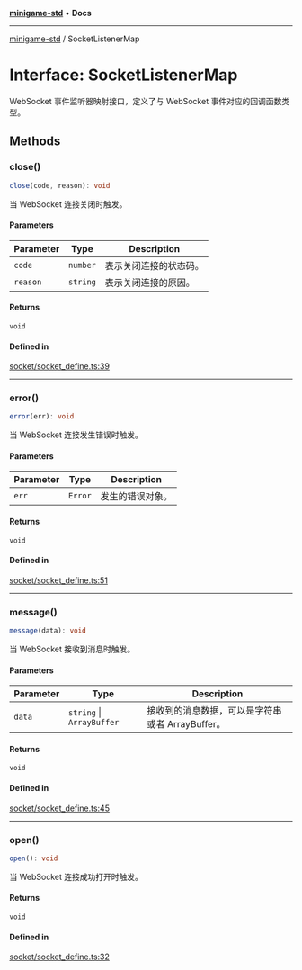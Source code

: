 [**minigame-std**](../README.md) • **Docs**

***

[minigame-std](../README.md) / SocketListenerMap

# Interface: SocketListenerMap

WebSocket 事件监听器映射接口，定义了与 WebSocket 事件对应的回调函数类型。

## Methods

### close()

```ts
close(code, reason): void
```

当 WebSocket 连接关闭时触发。

#### Parameters

| Parameter | Type | Description |
| ------ | ------ | ------ |
| `code` | `number` | 表示关闭连接的状态码。 |
| `reason` | `string` | 表示关闭连接的原因。 |

#### Returns

`void`

#### Defined in

[socket/socket\_define.ts:39](https://github.com/JiangJie/minigame-std/blob/541deb559aa54bb90a9c59ed9d62e2fa15307533/src/std/socket/socket_define.ts#L39)

***

### error()

```ts
error(err): void
```

当 WebSocket 连接发生错误时触发。

#### Parameters

| Parameter | Type | Description |
| ------ | ------ | ------ |
| `err` | `Error` | 发生的错误对象。 |

#### Returns

`void`

#### Defined in

[socket/socket\_define.ts:51](https://github.com/JiangJie/minigame-std/blob/541deb559aa54bb90a9c59ed9d62e2fa15307533/src/std/socket/socket_define.ts#L51)

***

### message()

```ts
message(data): void
```

当 WebSocket 接收到消息时触发。

#### Parameters

| Parameter | Type | Description |
| ------ | ------ | ------ |
| `data` | `string` \| `ArrayBuffer` | 接收到的消息数据，可以是字符串或者 ArrayBuffer。 |

#### Returns

`void`

#### Defined in

[socket/socket\_define.ts:45](https://github.com/JiangJie/minigame-std/blob/541deb559aa54bb90a9c59ed9d62e2fa15307533/src/std/socket/socket_define.ts#L45)

***

### open()

```ts
open(): void
```

当 WebSocket 连接成功打开时触发。

#### Returns

`void`

#### Defined in

[socket/socket\_define.ts:32](https://github.com/JiangJie/minigame-std/blob/541deb559aa54bb90a9c59ed9d62e2fa15307533/src/std/socket/socket_define.ts#L32)
